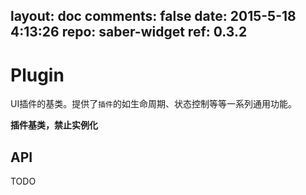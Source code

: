 layout: doc
comments: false
date: 2015-5-18 4:13:26
repo: saber-widget
ref: 0.3.2
---

# Plugin

UI插件的基类。提供了`插件`的如生命周期、状态控制等等一系列通用功能。

**插件基类，禁止实例化**

## API

TODO

